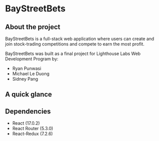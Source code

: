 # BayStreetBets

## About the project
BayStreetBets is a full-stack web application where users can create and join stock-trading competitions and compete to earn the most profit. 

BayStreetBets was built as a final project for Lighthouse Labs Web Development Program by:

- Ryan Punwasi
- Michael Le Duong
- Sidney Pang

## A quick glance

## Dependencies
- React (17.0.2)
- React Router (5.3.0)
- React-Redux (7.2.6)

